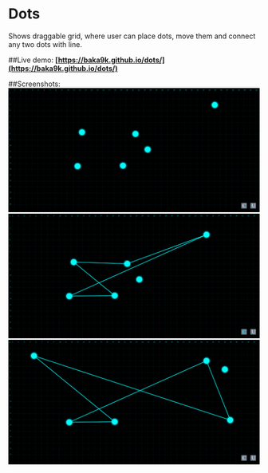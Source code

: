 # Dots

Shows draggable grid, where user can place dots, move them and connect any two dots with line.

##Live demo:
**[https://baka9k.github.io/dots/](https://baka9k.github.io/dots/)**

##Screenshots:
![Screenshot 1](https://github.com/baka9k/dots/raw/master/screenshots/1.png)
![Screenshot 2](https://github.com/baka9k/dots/raw/master/screenshots/2.png)
![Screenshot 3](https://github.com/baka9k/dots/raw/master/screenshots/3.png)
